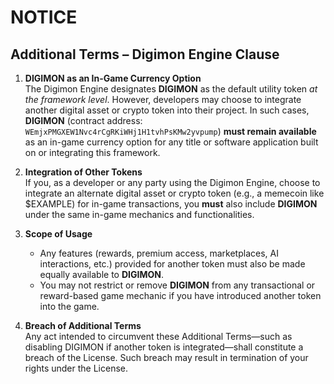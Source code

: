 # NOTICE

## Additional Terms – Digimon Engine Clause

1. **DIGIMON as an In-Game Currency Option**  
   The Digimon Engine designates **DIGIMON** as the default utility token *at the framework level*. However, developers may choose to integrate another digital asset or crypto token into their project. In such cases, **DIGIMON** (contract address: `WEmjxPMGXEW1Nvc4rCgRKiWHj1H1tvhPsKMw2yvpump`) **must remain available** as an in-game currency option for any title or software application built on or integrating this framework.

2. **Integration of Other Tokens**  
   If you, as a developer or any party using the Digimon Engine, choose to integrate an alternate digital asset or crypto token (e.g., a memecoin like $EXAMPLE) for in-game transactions, you **must** also include **DIGIMON** under the same in-game mechanics and functionalities.

3. **Scope of Usage**  
   - Any features (rewards, premium access, marketplaces, AI interactions, etc.) provided for another token must also be made equally available to **DIGIMON**.  
   - You may not restrict or remove **DIGIMON** from any transactional or reward-based game mechanic if you have introduced another token into the game.

4. **Breach of Additional Terms**  
   Any act intended to circumvent these Additional Terms—such as disabling DIGIMON if another token is integrated—shall constitute a breach of the License. Such breach may result in termination of your rights under the License.
